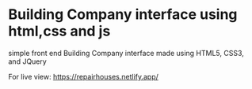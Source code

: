 # Building Company interface using html,css and js

simple front end Building Company interface made using HTML5, CSS3, and JQuery

For live view: https://repairhouses.netlify.app/
